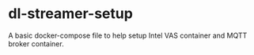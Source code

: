 # dl-streamer-setup
A basic docker-compose file to help setup Intel VAS container and MQTT broker container.
